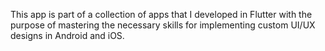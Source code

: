 This app is part of a collection of apps that I developed in Flutter with the purpose of mastering the necessary skills for implementing custom UI/UX designs in Android and iOS.


